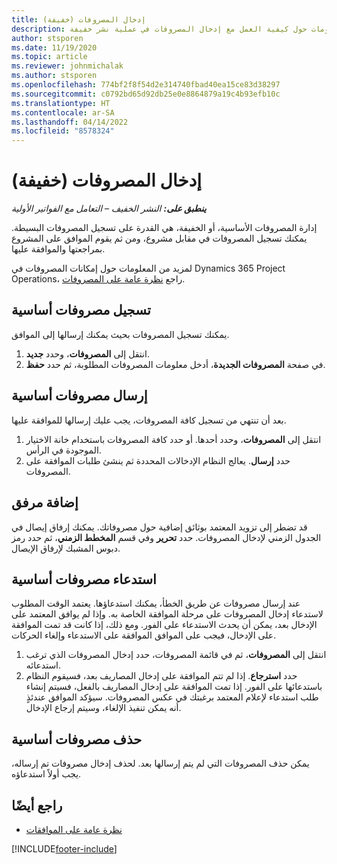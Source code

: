 ```yaml
---
title: إدخال المصروفات (خفيفة)
description: يقدم هذا الموضوع معلومات حول كيفية العمل مع إدخال المصروفات في عملية نشر خفيفة.
author: stsporen
ms.date: 11/19/2020
ms.topic: article
ms.reviewer: johnmichalak
ms.author: stsporen
ms.openlocfilehash: 774bf2f8f54d2e314740fbad40ea15ce83d38297
ms.sourcegitcommit: c0792bd65d92db25e0e8864879a19c4b93efb10c
ms.translationtype: HT
ms.contentlocale: ar-SA
ms.lasthandoff: 04/14/2022
ms.locfileid: "8578324"
---
```

# <a name="expense-entry-lite"></a>إدخال المصروفات (خفيفة)

_**ينطبق على:** النشر الخفيف – التعامل مع الفواتير الأولية_

إدارة المصروفات الأساسية، أو الخفيفة، هي القدرة على تسجيل المصروفات البسيطة. يمكنك تسجيل المصروفات في مقابل مشروع، ومن ثم يقوم الموافق على المشروع بمراجعتها والموافقة عليها.

لمزيد من المعلومات حول إمكانات المصروفات في Dynamics 365 Project Operations، راجع [نظرة عامة على المصروفات](expense-overview.md).

## <a name="capture-a-basic-expense"></a>تسجيل مصروفات أساسية

يمكنك تسجيل المصروفات بحيث يمكنك إرسالها إلى الموافق.

1. انتقل إلى **المصروفات**، وحدد **جديد**.
2. في صفحة **المصروفات الجديدة**، أدخل معلومات المصروفات المطلوبة، ثم حدد **حفظ**.

## <a name="submit-a-basic-expense"></a>إرسال مصروفات أساسية

بعد أن تنتهي من تسجيل كافة المصروفات، يجب عليك إرسالها للموافقة عليها.

1. انتقل إلى **المصروفات**، وحدد أحدها. أو حدد كافة المصروفات باستخدام خانة الاختيار الموجودة في الرأس.
2. حدد **إرسال**. يعالج النظام الإدخالات المحددة ثم ينشئ طلبات الموافقة على المصروفات.

## <a name="add-an-attachment"></a>إضافة مرفق

قد تضطر إلى تزويد المعتمد بوثائق إضافية حول مصروفاتك. يمكنك إرفاق إيصال في الجدول الزمني لإدخال المصروفات. حدد **تحرير** وفي قسم **المخطط الزمني**، ثم حدد رمز دبوس المشبك لإرفاق الإيصال.

## <a name="recall-a-basic-expense"></a>استدعاء مصروفات أساسية

عند إرسال مصروفات عن طريق الخطأ، يمكنك استدعاؤها. يعتمد الوقت المطلوب لاستدعاء إدخال المصروفات على مرحلة الموافقة الخاصة به.  وإذا لم يوافق المعتمد على الإدخال بعد، يمكن أن يحدث الاستدعاء على الفور. ومع ذلك، إذا كانت قد تمت الموافقة على الإدخال، فيجب على الموافق الموافقة على الاستدعاء وإلغاء الحركات.

1. انتقل إلى **المصروفات**، ثم في قائمة المصروفات، حدد إدخال المصروفات الذي ترغب استدعائه.
2. حدد **استرجاع**. إذا لم تتم الموافقة على إدخال المصاريف بعد، فسيقوم النظام باستدعائها على الفور. إذا تمت الموافقة على إدخال المصاريف بالفعل، فسيتم إنشاء طلب استدعاء لإعلام المعتمد برغبتك في عكس المصروفات. سيؤكد الموافق عندئذٍ أنه يمكن تنفيذ الإلغاء، وسيتم إرجاع الإدخال.

## <a name="delete-a-basic-expense"></a>حذف مصروفات أساسية

يمكن حذف المصروفات التي لم يتم إرسالها بعد. لحذف إدخال مصروفات تم إرساله، يجب أولاً استدعاؤه.

## <a name="see-also"></a>راجع أيضًا

- [نظرة عامة على الموافقات](../approvals/approvals-overview.md)


[!INCLUDE[footer-include](../includes/footer-banner.md)]